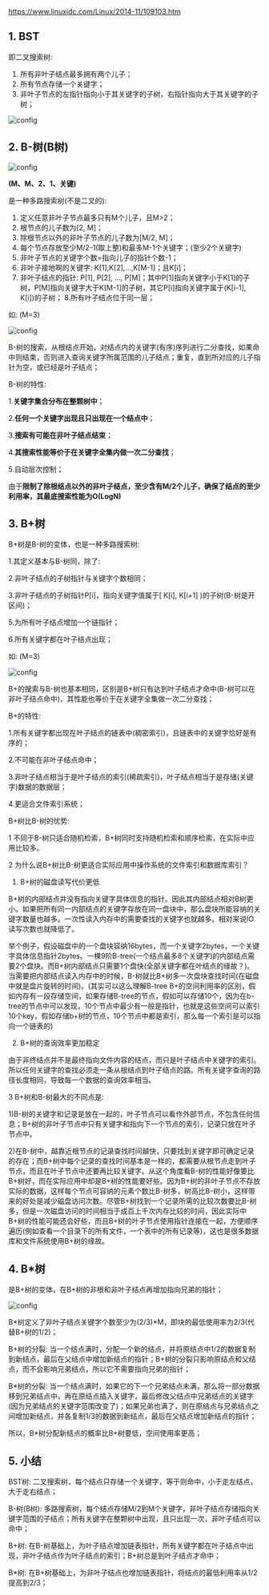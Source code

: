 https://www.linuxidc.com/Linux/2014-11/109103.htm

## 1. BST

即二叉搜索树: 

1. 所有非叶子结点最多拥有两个儿子；
2. 所有节点存储一个关键字；
3. 非叶子节点的左指针指向小于其关键字的子树，右指针指向大于其关键字的子树；

![config](images/31.jpg)

## 2. B-树(B树)

![config](images/35.gif)

**(M、M、2、1、关键)**

是一种多路搜索树(不是二叉的): 

1. 定义任意非叶子节点最多只有M个儿子，且M>2；
2. 根节点的儿子数为[2, M]；
3. 除根节点以外的非叶子节点的儿子数为[M/2, M]；
4. 每个节点存放至少M/2-1(取上整)和最多M-1个关键字；(至少2个关键字)
5. 非叶子节点的关键字个数=指向儿子的指针个数-1；
6. 非叶子接地啊的关键字: K[1],K[2],...,K[M-1]；且K[i]；
7. 非叶子结点的指针: P[1], P[2], …, P[M]；其中P[1]指向关键字小于K[1]的子树，P[M]指向关键字大于K[M-1]的子树，其它P[i]指向关键字属于(K[i-1], K[i])的子树；
8.所有叶子结点位于同一层；

如: (M=3)

![config](images/32.jpg)

B\-树的搜索，从根结点开始，对结点内的关键字(有序)序列进行二分查找，如果命中则结束，否则进入查询关键字所属范围的儿子结点；重复，直到所对应的儿子指针为空，或已经是叶子结点；

B\-树的特性: 

1.**关键字集合分布在整颗树中**；

2.**任何一个关键字出现且只出现在一个结点中**；

3.**搜索有可能在非叶子结点结束**；

4.**其搜索性能等价于在关键字全集内做一次二分查找**；

5.自动层次控制；

由于**限制了除根结点以外的非叶子结点，至少含有M/2个儿子，确保了结点的至少利用率，其最底搜索性能为O(LogN)**

## 3. B\+树

B\+树是B\-树的变体，也是一种多路搜索树: 

1.其定义基本与B\-树同，除了: 

2.非叶子结点的子树指针与关键字个数相同；

3.非叶子结点的子树指针P[i]，指向关键字值属于[ K[i], K[i\+1] )的子树(B\-树是开区间)；

5.为所有叶子结点增加一个链指针；

6.所有关键字都在叶子结点出现；

如: (M=3)

![config](images/33.jpg)

B\+的搜索与B\-树也基本相同，区别是B\+树只有达到叶子结点才命中(B\-树可以在非叶子结点命中)，其性能也等价于在关键字全集做一次二分查找；

B\+的特性: 

1.所有关键字都出现在叶子结点的链表中(稠密索引)，且链表中的关键字恰好是有序的；

2.不可能在非叶子结点命中；

3.非叶子结点相当于是叶子结点的索引(稀疏索引)，叶子结点相当于是存储(关键字)数据的数据层；

4.更适合文件索引系统；

B\+树比B\-树的优势: 

1 不同于B\-树只适合随机检索，B\+树同时支持随机检索和顺序检索，在实际中应用比较多。

2 为什么说B\+树比B\-树更适合实际应用中操作系统的文件索引和数据库索引？

1) B\+树的磁盘读写代价更低

B\+树的内部结点并没有指向关键字具体信息的指针。因此其内部结点相对B树更小。如果把所有同一内部结点的关键字存放在同一盘块中，那么盘块所能容纳的关键字数量也越多。一次性读入内存中的需要查找的关键字也就越多。相对来说IO读写次数也就降低了。

举个例子，假设磁盘中的一个盘块容纳16bytes，而一个关键字2bytes，一个关键字具体信息指针2bytes。一棵9阶B-tree(一个结点最多8个关键字)的内部结点需要2个盘块。而B+树内部结点只需要1个盘快(全部关键字都在叶结点的缘故？)。当需要把内部结点读入内存中的时候，B-树就比B+树多一次盘块查找时间(在磁盘中就是盘片旋转的时间)。(其实可以这么理解B-tree B+的空间利用率的区别，假如内存有一段存储空间，如果存储B-tree的节点，假如可以存储10个，因为在b-tree的节点中可以发现，10个节点中最少有一般是指针，也就是这些空间可以索引10个key，假如存储b+树的节点，10个节点中都是索引，那么每一个索引是可以指向一个链表的)

2) B\+树的查询效率更加稳定

由于非终结点并不是最终指向文件内容的结点，而只是叶子结点中关键字的索引。所以任何关键字的查找必须走一条从根结点到叶子结点的路。所有关键字查询的路径长度相同，导致每一个数据的查询效率相当。

3 B\+树和B\-树最大的不同点是: 

1)B\-树的关键字和记录是放在一起的，叶子节点可以看作外部节点，不包含任何信息；B\+树的非叶子节点中只有关键字和指向下一个节点的索引，记录只放在叶子节点中。

2)在B\-树中，越靠近根节点的记录查找时间越快，只要找到关键字即可确定记录的存在；而B\+树中每个记录的查找时间基本是一样的，都需要从根节点走到叶子节点，而且在叶子节点中还要再比较关键字。从这个角度看B\-树的性能好像要比B\+树好，而在实际应用中却是B\+树的性能要好些。因为B\+树的非叶子节点不存放实际的数据，这样每个节点可容纳的元素个数比B\-树多，树高比B\-树小，这样带来的好处是减少磁盘访问次数。尽管B\+树找到一个记录所需的比较次数要比B\-树多，但是一次磁盘访问的时间相当于成百上千次内存比较的时间，因此实际中B\+树的性能可能还会好些，而且B\+树的叶子节点使用指针连接在一起，方便顺序遍历(例如查看一个目录下的所有文件，一个表中的所有记录等)，这也是很多数据库和文件系统使用B\+树的缘故。

## 4. B\*树

是B\+树的变体，在B\+树的非根和非叶子结点再增加指向兄弟的指针；

![config](images/34.jpg)

B\*树定义了非叶子结点关键字个数至少为(2/3)\*M，即块的最低使用率为2/3(代替B\+树的1/2)；

B\+树的分裂: 当一个结点满时，分配一个新的结点，并将原结点中1/2的数据复制到新结点，最后在父结点中增加新结点的指针；B\+树的分裂只影响原结点和父结点，而不会影响兄弟结点，所以它不需要指向兄弟的指针；

B\*树的分裂: 当一个结点满时，如果它的下一个兄弟结点未满，那么将一部分数据移到兄弟结点中，再在原结点插入关键字，最后修改父结点中兄弟结点的关键字(因为兄弟结点的关键字范围改变了)；如果兄弟也满了，则在原结点与兄弟结点之间增加新结点，并各复制1/3的数据到新结点，最后在父结点增加新结点的指针；

所以，B\*树分配新结点的概率比B\+树要低，空间使用率更高；

## 5. 小结

BST树: 二叉搜索树，每个结点只存储一个关键字，等于则命中，小于走左结点，大于走右结点；

B\-树(B树): 多路搜索树，每个结点存储M/2到M个关键字，非叶子结点存储指向关键字范围的子结点；所有关键字在整颗树中出现，且只出现一次，非叶子结点可以命中；

B\+树: 在B\-树基础上，为叶子结点增加链表指针，所有关键字都在叶子结点中出现，非叶子结点作为叶子结点的索引；B\+树总是到叶子结点才命中；

B\*树: 在B\+树基础上，为非叶子结点也增加链表指针，将结点的最低利用率从1/2提高到2/3；